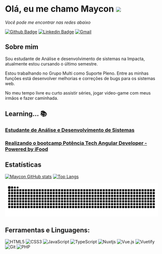# Olá, eu me chamo Maycon <img src="https://github.com/TheDudeThatCode/TheDudeThatCode/blob/master/Assets/Hi.gif" width="25px">

*Você pode me encontrar nas redes abaixo*

[![Github Badge](https://img.shields.io/badge/-Github-000?style=for-the-badge&logo=Github&logoColor=white&link=https://github.com/mayconreis)](https://github.com/mayconreis)
[![Linkedin Badge](https://img.shields.io/badge/-LinkedIn-blue?style=for-the-badge&logo=Linkedin&logoColor=white&link=https://www.linkedin.com/in/maycon-rjesus//)](https://www.linkedin.com/in/maycon-rjesus//)
[![Gmail](https://img.shields.io/badge/Gmail-D14836?style=for-the-badge&logo=gmail&logoColor=white&link=mailto:mayconreis221@gmail.com)](mailto:mayconreis221@gmail.com)

## Sobre mim
Sou estudante de Análise e desenvolvimento de sistemas na Impacta, atualmente estou cursando o último semestre.

Estou trabalhando no Grupo Multi como Suporte Pleno. Entre as minhas funções está desenvolver melhorias e correções de bugs para os sistemas web.

No meu tempo livre eu curto assistir séries, jogar video-game com meus irmãos e fazer caminhada.

## Learning... :books:
### [Estudante de Análise e Desenvolvimento de Sistemas](https://www.impacta.edu.br/graduacoes/analise-e-desenvolvimento-de-sistemas)
### [Realizando o bootcamp Potência Tech Angular Developer - Powered by iFood](https://www.dio.me/en)

## Estatísticas

[![Maycon GitHub stats](https://github-readme-stats.vercel.app/api?username=mayconreis&show_icons=true&theme=transparent)](https://github.com/mayconreis)
[![Top Langs](https://github-readme-stats.vercel.app/api/top-langs/?username=mayconreis&show_icons=true&theme=transparent&layout=compact)](https://github.com/mayconreis)

![Snake animation](https://github.com/mayconreis/mayconreis/blob/output/github-contribution-grid-snake.svg)


## Ferramentas e Linguagens: 
![HTML5](https://img.shields.io/badge/html5-%23E34F26.svg?style=for-the-badge&logo=html5&logoColor=white)
![CSS3](https://img.shields.io/badge/css3-%231572B6.svg?style=for-the-badge&logo=css3&logoColor=white)
![JavaScript](https://img.shields.io/badge/javascript-%23323330.svg?style=for-the-badge&logo=javascript&logoColor=%23F7DF1E)
![TypeScript](https://img.shields.io/badge/typescript-%23007ACC.svg?style=for-the-badge&logo=typescript&logoColor=white)
![Nuxtjs](https://img.shields.io/badge/Nuxt-002E3B?style=for-the-badge&logo=nuxtdotjs&logoColor=#00DC82)
![Vue.js](https://img.shields.io/badge/vuejs-%2335495e.svg?style=for-the-badge&logo=vuedotjs&logoColor=%234FC08D)
![Vuetify](https://img.shields.io/badge/Vuetify-1867C0?style=for-the-badge&logo=vuetify&logoColor=AEDDFF)
![Git](https://img.shields.io/badge/git-%23F05033.svg?style=for-the-badge&logo=git&logoColor=white)
![PHP](https://img.shields.io/badge/php-%23777BB4.svg?style=for-the-badge&logo=php&logoColor=white)

